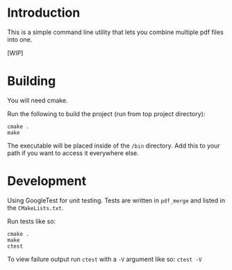 # Introduction

This is a simple command line utility that lets you combine multiple pdf files into one.

[WIP]

# Building

You will need cmake.

Run the following to build the project (run from top project directory):

```
cmake .
make
```

The executable will be placed inside of the `/bin` directory. Add this to your path if you want to access
it everywhere else.

# Development

Using GoogleTest for unit testing. Tests are written in `pdf_merge` and listed in the `CMakeLists.txt`.

Run tests like so:

```
cmake .
make
ctest
```

To view failure output run `ctest` with a `-V` argument like so: `ctest -V`
